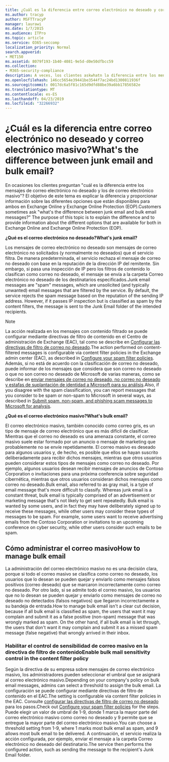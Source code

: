 ```yaml
---
title: ¿Cuál es la diferencia entre correo electrónico no deseado y correo electrónico masivo?
ms.author: tracyp
author: MSFTTracyP
manager: laurawi
ms.date: 1/7/2015
ms.audience: ITPro
ms.topic: article
ms.service: O365-seccomp
localization_priority: Normal
search.appverid:
- MET150
ms.assetid: 8079f193-1b40-4081-9e5d-d0e50dfbcc59
ms.collection:
- M365-security-compliance
description: A veces, los clientes askwhatn la diferencia entre los mensajes de correo electrónico no deseado y masivo. El objetivo de este tema es explicar la diferencia y proporcionar información sobre las diferentes opciones que están disponibles para Exchange Online y Exchange Online Protection (EOP).
ms.openlocfilehash: 146cc5654e39441be3544f7ac24bd1300811936f
ms.sourcegitcommit: 0017dc6a5f81c165d9dfd88be39a6bb17856582e
ms.translationtype: MT
ms.contentlocale: es-ES
ms.lasthandoff: 04/23/2019
ms.locfileid: "32266932"
---
```

# <a name="whats-the-difference-between-junk-email-and-bulk-email"></a><span data-ttu-id="d018e-103">¿Cuál es la diferencia entre correo electrónico no deseado y correo electrónico masivo?</span><span class="sxs-lookup"><span data-stu-id="d018e-103">What's the difference between junk email and bulk email?</span></span>

<span data-ttu-id="d018e-p101">En ocasiones los clientes preguntan "cuál es la diferencia entre los mensajes de correo electrónico no deseado y los de correo electrónico masivo"? El objetivo de este tema es explicar la diferencia y proporcionar información sobre las diferentes opciones que están disponibles para ambos en Exchange Online y Exchange Online Protection (EOP).</span><span class="sxs-lookup"><span data-stu-id="d018e-p101">Customers sometimes ask "what's the difference between junk email and bulk email messages?" The purpose of this topic is to explain the difference and to provide information about the different options that are available for both in Exchange Online and Exchange Online Protection (EOP).</span></span>
  
 <span data-ttu-id="d018e-106">**¿Qué es el correo electrónico no deseado?**</span><span class="sxs-lookup"><span data-stu-id="d018e-106">**What's junk email?**</span></span>
  
<span data-ttu-id="d018e-p102">Los mensajes de correo electrónico no deseado son mensajes de correo electrónico no solicitados (y normalmente no deseados) que el servicio filtra. De manera predeterminada, el servicio rechaza el mensaje de correo no deseado con base en la reputación de la dirección IP del remitente. Sin embargo, si pasa una inspección de IP pero los filtros de contenido lo clasifican como correo no deseado, el mensaje se envía a la carpeta Correo electrónico no deseado de los destinatarios especificados.</span><span class="sxs-lookup"><span data-stu-id="d018e-p102">Junk email messages are "spam" messages, which are unsolicited (and typically unwanted) email messages that are filtered by the service. By default, the service rejects the spam message based on the reputation of the sending IP address. However, if it passes IP inspection but is classified as spam by the content filters, the message is sent to the Junk Email folder of the intended recipients.</span></span> 
  
> [!NOTE]
> <span data-ttu-id="d018e-110">La acción realizada en los mensajes con contenido filtrado se puede configurar mediante directivas de filtro de contenido en el Centro de administración de Exchange (EAC), tal como se describe en [Configurar las directivas de filtro de correo no deseado](configure-your-spam-filter-policies.md).</span><span class="sxs-lookup"><span data-stu-id="d018e-110">The action performed on content-filtered messages is configurable via content filter policies in the Exchange admin center (EAC), as described in [Configure your spam filter policies](configure-your-spam-filter-policies.md).</span></span> <span data-ttu-id="d018e-111">Además, si no está de acuerdo con la clasificación de correo no deseado, puede informar de los mensajes que considera que son correo no deseado o que no son correo no deseado de Microsoft de varias maneras, como se describe en [enviar mensajes de correo no deseado, no correo no deseado y estafas de suplantación de identidad a Microsoft para su análisis](submit-spam-non-spam-and-phishing-scam-messages-to-microsoft-for-analysis.md).</span><span class="sxs-lookup"><span data-stu-id="d018e-111">Also, if you disagree with the spam classification, you can report messages that you consider to be spam or non-spam to Microsoft in several ways, as described in [Submit spam, non-spam, and phishing scam messages to Microsoft for analysis](submit-spam-non-spam-and-phishing-scam-messages-to-microsoft-for-analysis.md).</span></span> 
  
 <span data-ttu-id="d018e-112">**¿Qué es el correo electrónico masivo?**</span><span class="sxs-lookup"><span data-stu-id="d018e-112">**What's bulk email?**</span></span>
  
<span data-ttu-id="d018e-p104">El correo electrónico masivo, también conocido como correo gris, es un tipo de mensaje de correo electrónico que es más difícil de clasificar. Mientras que el correo no deseado es una amenaza constante, el correo masivo suele estar formado por un anuncio o mensaje de marketing que probablemente no se envíe repetidamente. El correo masivo es deseado para algunos usuarios y, de hecho, es posible que ellos se hayan suscrito deliberadamente para recibir dichos mensajes, mientras que otros usuarios pueden considerar estos tipos de mensajes como correo no deseado. Por ejemplo, algunos usuarios desean recibir mensajes de anuncios de Contoso Corporation o invitaciones para una próxima conferencia sobre seguridad cibernética, mientras que otros usuarios consideran dichos mensajes como correo no deseado.</span><span class="sxs-lookup"><span data-stu-id="d018e-p104">Bulk email, also referred to as gray mail, is a type of email message that's more difficult to classify. Whereas junk email is a constant threat, bulk email is typically comprised of an advertisement or marketing message that's not likely to get sent repeatedly. Bulk email is wanted by some users, and in fact they may have deliberately signed up to receive these messages, while other users may consider these types of messages to be spam. For example, some users want to receive advertising emails from the Contoso Corporation or invitations to an upcoming conference on cyber security, while other users consider such emails to be spam.</span></span>
  
## <a name="how-to-manage-bulk-email"></a><span data-ttu-id="d018e-117">Cómo administrar el correo masivo</span><span class="sxs-lookup"><span data-stu-id="d018e-117">How to manage bulk email</span></span>

<span data-ttu-id="d018e-p105">La administración del correo electrónico masivo no es una decisión clara, porque si todo el correo masivo se clasifica como correo no deseado, los usuarios que lo desean se pueden quejar y enviarlo como mensajes falsos positivos (correo deseado) que se marcaron incorrectamente como correo no deseado. Por otro lado, si se admite todo el correo masivo, los usuarios que no lo desean se pueden quejar y enviarlo como mensajes de correo no deseado no detectados (falsos negativos) que llegaron incorrectamente a su bandeja de entrada.</span><span class="sxs-lookup"><span data-stu-id="d018e-p105">How to manage bulk email isn't a clear cut decision, because if all bulk email is classified as spam, the users that want it may complain and submit it as a false positive (non-spam) message that was wrongly marked as spam. On the other hand, if all bulk email is let through, the users that don't want it may complain and submit it as a missed spam message (false negative) that wrongly arrived in their inbox.</span></span>
  
### <a name="enable-bulk-mail-sensitivity-control-in-the-content-filter-policy"></a><span data-ttu-id="d018e-120">Habilitar el control de sensibilidad de correo masivo en la directiva de filtro de contenido</span><span class="sxs-lookup"><span data-stu-id="d018e-120">Enable bulk mail sensitivity control in the content filter policy</span></span>

<span data-ttu-id="d018e-121">Según la directiva de su empresa sobre mensajes de correo electrónico masivo, los administradores pueden seleccionar el umbral que se asignará al correo electrónico masivo.</span><span class="sxs-lookup"><span data-stu-id="d018e-121">Depending on your company's policy on bulk email messages, admins can select a threshold to assign the bulk email.</span></span> <span data-ttu-id="d018e-122">La configuración se puede configurar mediante directivas de filtro de contenido en el EAC.</span><span class="sxs-lookup"><span data-stu-id="d018e-122">The setting is configurable via content filter policies in the EAC.</span></span> <span data-ttu-id="d018e-123">Consulte [configurar las directivas de filtro de correo no deseado](configure-your-spam-filter-policies.md) para los pasos.</span><span class="sxs-lookup"><span data-stu-id="d018e-123">Check out [Configure your spam filter policies](configure-your-spam-filter-policies.md) for the steps.</span></span> <span data-ttu-id="d018e-124">Puede elegir un valor de umbral de 1-9, donde 1 marca la mayor parte del correo electrónico masivo como correo no deseado y 9 permite que se entregue la mayor parte del correo electrónico masivo.</span><span class="sxs-lookup"><span data-stu-id="d018e-124">You can choose a threshold setting from 1-9, where 1 marks most bulk email as spam, and 9 allows most bulk email to be delivered.</span></span> <span data-ttu-id="d018e-125">A continuación, el servicio realiza la acción configurada, por ejemplo, enviar el mensaje a la carpeta Correo electrónico no deseado del destinatario.</span><span class="sxs-lookup"><span data-stu-id="d018e-125">The service then performs the configured action, such as sending the message to the recipient's Junk Email folder.</span></span> 
  

